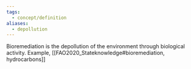 ```yaml
---
tags:
  - concept/definition
aliases:
  - depollution
---
```

Bioremediation is the depollution of the environment through biological activity.
Example, [[FAO2020_Stateknowledge#bioremediation, hydrocarbons]]
